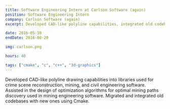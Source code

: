 ```yaml
---
title: Software Engineering Intern at Carlson Software (again)
position: Software Engineering Intern
company: Carlson Software (again)
excerpt: Developed CAD-like polyline capabilities, integrated old codebases

date: 2016-05-10
endDate: 2016-08-20

img: carlson.png

hours: 40

tags: ["cmake", "c", "c++", "3d-graphics"]
---
```

Developed CAD-like polyline drawing capabilities into libraries used for crime scene reconstruction, mining, and civil engineering software. Assisted in the design of optimization algorithms for optimal mining paths discovery used in mining engineering software. Migrated and integrated old codebases with new ones using Cmake.
